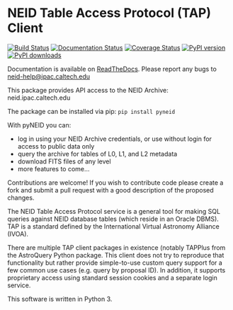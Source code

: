 NEID Table Access Protocol (TAP) Client
======================================

[![Build Status](https://www.travis-ci.com/Caltech-IPAC/pyNEID.svg?branch=master)](https://www.travis-ci.com/Caltech-IPAC/pyNEID)
[![Documentation Status](https://readthedocs.org/projects/pyneid/badge/?version=latest)](https://pyneid.readthedocs.io/en/latest/?badge=latest)
[![Coverage Status](https://coveralls.io/repos/github/Caltech-IPAC/pyNEID/badge.svg?branch=master)](https://coveralls.io/github/Caltech-IPAC/pyNEID?branch=master)
[![PyPI version](https://badge.fury.io/py/pyneid.svg)](https://badge.fury.io/py/pyneid)
[![PyPI downloads](https://img.shields.io/pypi/dm/pyneid.svg)](https://pypistats.org/packages/pyneid)


Documentation is available on [ReadTheDocs](https://pyneid.readthedocs.io/en/latest/). Please report any bugs to neid-help@ipac.caltech.edu


This package provides API access to the NEID Archive: neid.ipac.caltech.edu

The package can be installed via pip: `pip install pyneid`

With pyNEID you can:
  - log in using your NEID Archive credentials, or use without login for access to public data only
  - query the archive for tables of L0, L1, and L2 metadata
  - download FITS files of any level
  - more features to come...

Contributions are welcome! If you wish to contribute code please create a fork and submit a pull request with a good description of the proposed changes.


The NEID Table Access Protocol service is a general tool for making 
SQL queries against NEID database tables (which reside in an Oracle
DBMS). TAP is a standard defined by the International Virtual 
Astronomy Alliance (IVOA).

There are multiple TAP client packages in existence (notably TAPPlus
from the AstroQuery Python package.  This client does not try to 
reproduce that functionality but rather provide simple-to-use custom
query support for a few common use cases (e.g. query by proposal ID).
In addition, it supports proprietary access using standard session
cookies and a separate login service.

This software is written in Python 3.
